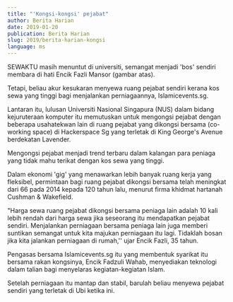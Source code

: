 ```yaml
---
title: "'Kongsi-kongsi' pejabat"
author: Berita Harian
date: 2019-01-20
publication: Berita Harian
slug: 2019/berita-harian-kongsi
language: ms
---
```


SEWAKTU masih menuntut di universiti, semangat menjadi 'bos' sendiri membara di hati Encik Fazli Mansor (gambar atas).

Tetapi, beliau akur kesukaran menyewa ruang pejabat sendiri kerana kos sewa yang tinggi bagi menjalankan perniagaannya, Islamicevents.sg.

Lantaran itu, lulusan Universiti Nasional Singapura (NUS) dalam bidang kejuruteraan komputer itu memutuskan untuk mengongsi pejabat dengan beberapa usahatekwan lain di ruang pejabat yang dikongsi bersama (co-working space) di Hackerspace Sg yang terletak di King George's Avenue berdekatan Lavender.

Mengongsi pejabat menjadi trend terbaru dalam kalangan para peniaga yang tidak mahu terikat dengan kos sewa yang tinggi.

Dalam ekonomi 'gig' yang menawarkan lebih banyak ruang kerja yang fleksibel, permintaan bagi ruang pejabat dikongsi bersama telah meningkat dari 66 pada 2014 kepada 120 tahun lalu, menurut firma khidmat hartanah Cushman & Wakefield.

"Harga sewa ruang pejabat dikongsi bersama peniaga lain adalah 10 kali lebih rendah dari harga sewa jika seseorang itu mendapatkan pejabat sendiri. Menjalankan perniagaan bersama peniaga lain juga memberi suntikan semangat untuk kita majukan perniagaan itu lagi. Tidaklah bosan jika kita jalankan perniagaan di rumah,'' ujar Encik Fazli, 35 tahun.

Pengasas bersama Islamicevents.sg itu yang membentuk syarikat itu bersama rakan kongsinya, Encik Fadzuli Wahab, menyediakan teknologi dalam talian bagi menyelaras kegiatan-kegiatan Islam.

Setelah perniagaan itu mantap dan stabil, barulah beliau menyewa pejabat sendiri yang terletak di Ubi ketika ini.
